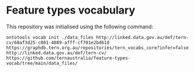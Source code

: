 # Feature types vocabulary

This repository was initialised using the following command:

```
ontotools vocab init ./data_files http://linked.data.gov.au/def/tern-cv/68af3d25-c801-4089-afff-cf701e2bd61d https://graphdb.tern.org.au/repositories/tern_vocabs_core?infer=false http://linked.data.gov.au/def/tern-cv/ https://github.com/ternaustralia/feature-types-vocab/tree/main/data_files/
```
